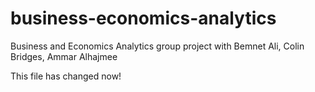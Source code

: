 # business-economics-analytics
Business and Economics Analytics group project with Bemnet Ali, Colin Bridges, Ammar Alhajmee

This file has changed now!